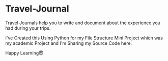 # Travel-Journal
Travel Journals help you to write and document about the experience you had during your trips.

I've Created this Using Python for my File Structure Mini Project which was my academic Project and I'm Sharing my Source Code here.

Happy Learning😇
